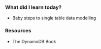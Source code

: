 ### What did I learn today?

- Baby steps to single table data modelling


### Resources
- The DynamoDB Book